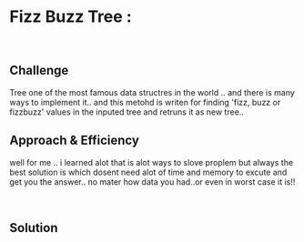 # Fizz Buzz Tree :
<br>


## Challenge
Tree one of the most famous data structres in the world .. and there is many ways to implement it..
and this metohd is writen for finding 'fizz, buzz or fizzbuzz' values in the inputed tree and retruns it as new tree..


## Approach & Efficiency
well for me .. i learned alot that is alot ways to slove proplem but always the best solution is which dosent need alot of time and memory to excute and get you the answer..
no mater how data you had..or even in worst case it is!!


<br>

## Solution

